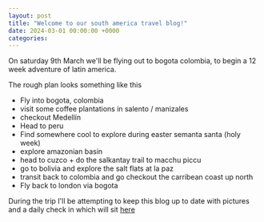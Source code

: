 ```yaml
---
layout: post
title: "Welcome to our south america travel blog!"
date: 2024-03-01 00:00:00 +0000
categories:
---
```


On saturday 9th March we'll be flying out to bogota colombia, to begin a 12 week adventure of latin america.

The rough plan looks something like this

- Fly into bogota, colombia
- visit some coffee plantations in salento / manizales
- checkout Medellín
- Head to peru
- Find somewhere cool to explore during easter semanta santa (holy week)
- explore amazonian basin
- head to cuzco + do the salkantay trail to macchu piccu
- go to bolivia and explore the salt flats at la paz
- transit back to colombia and go checkout the carribean coast up north
- Fly back to london via bogota

During the trip I'll be attempting to keep this blog up to date with pictures and a daily check in which will sit [here](/location)
